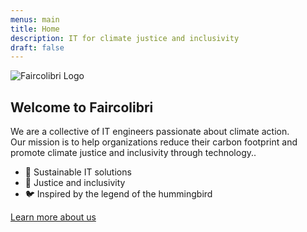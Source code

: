```yaml
---
menus: main
title: Home
description: IT for climate justice and inclusivity
draft: false
---
```


![Faircolibri Logo](/images/faircolibri-logo-text-small.png)

## Welcome to Faircolibri

We are a collective of IT engineers passionate about climate action.  
Our mission is to help organizations reduce their carbon footprint and promote climate justice and inclusivity through technology..

- 🌱 Sustainable IT solutions
- 🤝 Justice and inclusivity
- 🐦 Inspired by the legend of the hummingbird

[Learn more about us](/about/)